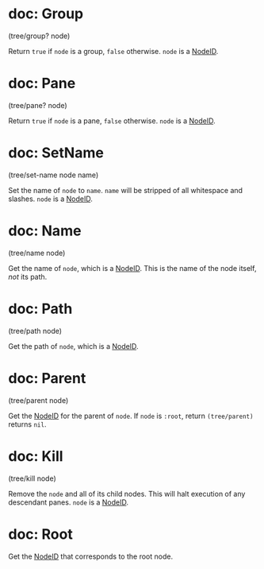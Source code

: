 # doc: Group

(tree/group? node)

Return `true` if `node` is a group, `false` otherwise. `node` is a [NodeID](api.md#nodeid).

# doc: Pane

(tree/pane? node)

Return `true` if `node` is a pane, `false` otherwise. `node` is a [NodeID](api.md#nodeid).

# doc: SetName

(tree/set-name node name)

Set the name of `node` to `name`. `name` will be stripped of all whitespace and slashes. `node` is a [NodeID](api.md#nodeid).

# doc: Name

(tree/name node)

Get the name of `node`, which is a [NodeID](api.md#nodeid). This is the name of the node itself, _not_ its path.

# doc: Path

(tree/path node)

Get the path of `node`, which is a [NodeID](api.md#nodeid).

# doc: Parent

(tree/parent node)

Get the [NodeID](api.md#nodeid) for the parent of `node`. If `node` is `:root`, return `(tree/parent)` returns `nil`.

# doc: Kill

(tree/kill node)

Remove the `node` and all of its child nodes. This will halt execution of any descendant panes. `node` is a [NodeID](api.md#nodeid).

# doc: Root

Get the [NodeID](api.md#nodeid) that corresponds to the root node.
